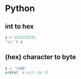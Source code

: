 # Python

## int to hex

```python
i = 1231232131
"%x" % i
```

## (hex) character to byte

```python
s = '\x0b'
ord(s)  # will be 11
```


